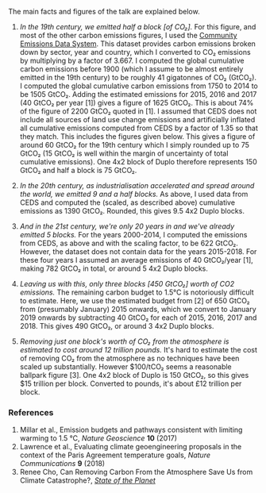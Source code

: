 The main facts and figures of the talk are explained below.

1. _In the 19th century, we emitted half a block [of CO₂]._
For this figure, and most of the other carbon emissions figures, I used the [Community Emissions Data System](https://github.com/JGCRI/CEDS). This dataset provides carbon emissions broken down by sector, year and country, which I converted to CO₂ emissions by multiplying by a factor of 3.667. I computed the global cumulative carbon emissions before 1900 (which I assume to be almost entirely emitted in the 19th century) to be roughly 41 gigatonnes of CO₂ (GtCO₂). I computed the global cumulative carbon emissions from 1750 to 2014 to be 1505 GtCO₂. Adding the estimated emissions for 2015, 2016 and 2017 (40 GtCO₂ per year [1]) gives a figure of 1625 GtCO₂. This is about 74% of the figure of 2200 GtCO₂ quoted in [1]. I assumed that CEDS does not include all sources of land use change emissions and artificially inflated all cumulative emissions computed from CEDS by a factor of 1.35 so that they match. This includes the figures given below. This gives a figure of around 60 GtCO₂ for the 19th century which I simply rounded up to 75 GtCO₂ (15 GtCO₂ is well within the margin of uncertainty of total cumulative emissions). One 4x2 block of Duplo therefore represents 150 GtCO₂ and half a block is 75 GtCO₂.

2. _In the 20th century, as industrialisation accelerated and spread around the world, we emitted 9 and a half blocks._
As above, I used data from CEDS and computed the (scaled, as described above) cumulative emissions as 1390 GtCO₂. Rounded, this gives 9.5 4x2 Duplo blocks.

3. _And in the 21st century, we're only 20 years in and we've already emitted 5 blocks._
For the years 2000-2014, I computed the emissions from CEDS, as above and with the scaling factor, to be 622 GtCO₂. However, the dataset does not contain data for the years 2015-2018. For these four years I assumed an average emissions of 40 GtCO₂/year [1], making 782 GtCO₂ in total, or around 5 4x2 Duplo blocks.

4. _Leaving us with this, only three blocks [450 GtCO₂] worth of CO2 emissions._
The remaining carbon budget to 1.5°C is notoriously difficult to estimate. Here, we use the estimated budget from [2] of 650 GtCO₂ from (presumably January) 2015 onwards, which we convert to January 2019 onwards by subtracting 40 GtCO₂ for each of 2015, 2016, 2017 and 2018. This gives 490 GtCO₂, or around 3 4x2 Duplo blocks.

5. _Removing just one block's worth of CO₂ from the atmosphere is estimated to cost around 12 trillion pounds._
It's hard to estimate the cost of removing CO₂ from the atmosphere as no techniques have been scaled up substantially. However $100/tCO₂ seems a reasonable ballpark figure [3]. One 4x2 block of Duplo is 150 GtCO₂, so this gives $15 trillion per block. Converted to pounds, it's about £12 trillion per block.

### References
1. Millar et al., Emission budgets and pathways consistent with limiting warming to 1.5 °C, _Nature Geoscience_ __10__ (2017)
2. Lawrence et al., Evaluating climate geoengineering proposals in the context of the Paris Agreement temperature goals, _Nature Communications_ __9__ (2018)
3. Renee Cho, Can Removing Carbon From the Atmosphere Save Us from Climate Catastrophe?, [_State of the Planet_](https://blogs.ei.columbia.edu/2018/11/27/carbon-dioxide-removal-climate-change/)
